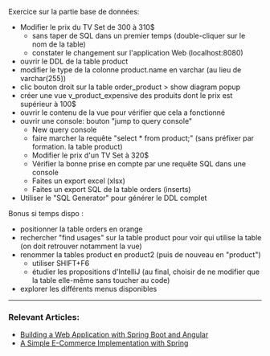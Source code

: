 
Exercice sur la partie base de données:

- Modifier le prix du TV Set de 300 à 310$
  - sans taper de SQL dans un premier temps (double-cliquer sur le nom de la table)
  - constater le changement sur l'application Web (localhost:8080)
- ouvrir le DDL de la table product
- modifier le type de la colonne product.name en varchar (au lieu de varchar(255))
- clic bouton droit sur la table order_product > show diagram popup
- créer une vue v_product_expensive des produits dont le prix est supérieur à 100$
- ouvrir le contenu de la vue pour vérifier que cela a fonctionné
- ouvrir une console: bouton "jump to query console"
  - New query console
  - faire marcher la requête "select * from product;"  (sans préfixer par formation. la table product)
  - Modifier le prix d'un TV Set à 320$
  - Vérifier la bonne prise en compte par une requête SQL dans une console
  - Faites un export excel (xlsx)
  - Faites un export SQL de la table orders (inserts)
- Utiliser le "SQL Generator" pour générer le DDL complet

Bonus si temps dispo :
- positionner la table orders en orange
- rechercher "find usages" sur la table product pour voir qui utilise la table (on doit retrouver notamment la vue)
- renommer la tables product en product2 (puis de nouveau en "product")
  - utiliser SHIFT+F6
  - étudier les propositions d'IntelliJ (au final, choisir de ne modifier que la table elle-même sans toucher au code)
- explorer les différents menus disponibles

----


### Relevant Articles:

- [Building a Web Application with Spring Boot and Angular](https://www.baeldung.com/spring-boot-angular-web)
- [A Simple E-Commerce Implementation with Spring](https://www.baeldung.com/spring-angular-ecommerce)
